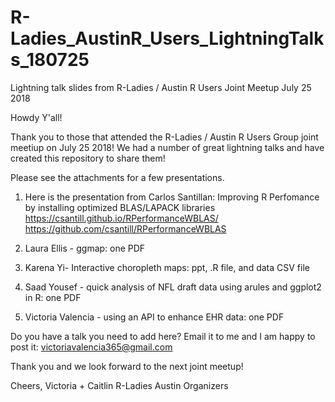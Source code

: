 # R-Ladies_AustinR_Users_LightningTalks_180725
Lightning talk slides from R-Ladies / Austin R Users Joint Meetup July 25 2018


Howdy Y'all! 

Thank you to those that attended the R-Ladies / Austin R Users Group joint meetiup on July 25 2018! We had a number of great lightning talks and have created this repository to share them!

Please see the attachments for a few presentations. 

1) Here is the presentation from Carlos Santillan: Improving R Perfomance by installing optimized BLAS/LAPACK libraries
https://csantill.github.io/RPerformanceWBLAS/ 
https://github.com/csantill/RPerformanceWBLAS

2) Laura Ellis - ggmap: one PDF
3) Karena Yi- Interactive choropleth maps: ppt, .R file, and data CSV file
4) Saad Yousef - quick analysis of NFL draft data using arules and ggplot2 in R: one PDF 
5) Victoria Valencia - using an API to enhance EHR data: one PDF

Do you have a talk you need to add here? Email it to me and I am happy to post it: 
victoriavalencia365@gmail.com

Thank you and we look forward to the next joint meetup!

Cheers, 
Victoria + Caitlin
R-Ladies Austin Organizers 
